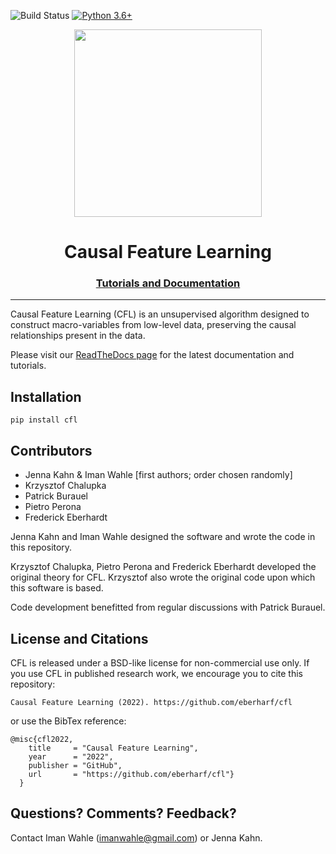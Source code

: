 ![Build
Status](https://github.com/eberharf/cfl/workflows/AutomatedTests/badge.svg)
[![Python
3.6+](https://img.shields.io/badge/python-3.8-blue.svg)](https://www.python.org/downloads/release/python-360/)

<p align="center">
<img src=docs/logo.jpg width="300" />
</p>
<h1 align="center">Causal Feature Learning</h1>

<h3 align="center"><a href="https://cfl.readthedocs.io/en/latest/index.html#">Tutorials and Documentation</a></h3>

-- -------------------------------------- --

Causal Feature Learning (CFL) is an unsupervised algorithm designed to construct
macro-variables from low-level data, preserving the causal relationships present
in the data.


Please visit our [ReadTheDocs page](https://cfl.readthedocs.io/en/latest/index.html#)
for the latest documentation and tutorials.

<!-- -------------------------------------------- -->
## Installation

```
pip install cfl
```
<!-- 

## Set-up 

Go [here](https://cfl.readthedocs.io/en/latest/getting_started/SETUP.html) for
instructions on installing and setting up CFL. 

## Running CFL

Go to the
[examples](https://cfl.readthedocs.io/en/latest/examples/cfl_code_intro.html)
section of our Read The Docs page to see several demonstrations of how to use
the CFL code. Check out the
[Background](https://cfl.readthedocs.io/en/latest/getting_started/cfl_intro.html)
on CFL for a quick theoretical introduction.


## Repository Contents
### `cfl`
This folder contains all of the functional code for CFL. The most current
function-level documentation for the `cfl` package is currently in the
docstrings (API level documentation will soon be added to ReadtheDocs)


### `docs/source/examples`
contains example applications of `cfl` for various data sets. Look here if
you're just getting started.

### `visual_bars`
Contains code for generating visual bars data set (see Chalupka 2015) and code
to efficiently test the performance of CFL with different parameters on the
visual bars data set. We use the visual bars data as simple toy data to run
through different parts of CFL. Since this data is entirely synthetic, the
ground truth at each step is known and can be compared against the CFL results.
Details about this data set can be found on ReadtheDocs.

- `generate_visual_bars_data.py`: module to generate VisualBarsData objects,
  which create and return images and the associated properties of the images (eg
  ground truth, target behavior)

### `data/el_nino`
Contains the pickle file for the El Nino data. See the `el_nino_example.ipynb`
notebook for an example of how to load this data.

### `tests`
This folder contains the automated test suite for checking the expected
functionality of the code and preventing regression (loss of functionality). -->

<!-- -------------------------------------------- -->
## Contributors

- Jenna Kahn & Iman Wahle [first authors; order chosen randomly]
- Krzysztof Chalupka
- Patrick Burauel
- Pietro Perona
- Frederick Eberhardt


Jenna Kahn and Iman Wahle designed the software and wrote the code in this
repository.

Krzysztof Chalupka, Pietro Perona and Frederick Eberhardt developed the original
theory for CFL. Krzysztof also wrote the original code upon which this software
is based.

Code development benefitted from regular discussions with Patrick Burauel.



<!-- -------------------------------------- -->
## License and Citations

CFL is released under a BSD-like license for non-commercial use only. If you use
CFL in published research work, we encourage you to cite this repository:

```
Causal Feature Learning (2022). https://github.com/eberharf/cfl
```

or use the BibTex reference:

```
@misc{cfl2022,
    title     = "Causal Feature Learning",
    year      = "2022",
    publisher = "GitHub",
    url       = "https://github.com/eberharf/cfl"}
  }
```

<!-- ----------------------------------------------------------

----------------------------------- -->

## Questions? Comments? Feedback? 

Contact Iman Wahle (imanwahle@gmail.com) or Jenna Kahn. 
